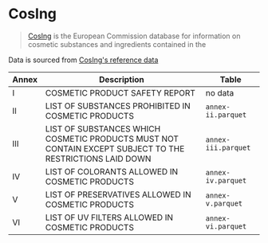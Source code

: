 # CosIng

> [CosIng](https://ec.europa.eu/growth/tools-databases/cosing/)
> is the European Commission database for information on cosmetic
> substances and ingredients contained in the

Data is sourced from [CosIng's reference data](https://ec.europa.eu/growth/tools-databases/cosing/reference/annexes)

| Annex | Description                                                                                              | Table               |
|-------|----------------------------------------------------------------------------------------------------------|---------------------|
| I     | COSMETIC PRODUCT SAFETY REPORT                                                                           | no data             |
| II    | LIST OF SUBSTANCES PROHIBITED IN COSMETIC PRODUCTS                                                       | `annex-ii.parquet`  |
| III   | LIST OF SUBSTANCES WHICH COSMETIC PRODUCTS MUST NOT CONTAIN EXCEPT SUBJECT TO THE RESTRICTIONS LAID DOWN | `annex-iii.parquet` |
| IV    | LIST OF COLORANTS ALLOWED IN COSMETIC PRODUCTS                                                           | `annex-iv.parquet`  |
| V     | LIST OF PRESERVATIVES ALLOWED IN COSMETIC PRODUCTS                                                       | `annex-v.parquet`   |
| VI    | LIST OF UV FILTERS ALLOWED IN COSMETIC PRODUCTS                                                          | `annex-vi.parquet`  |
